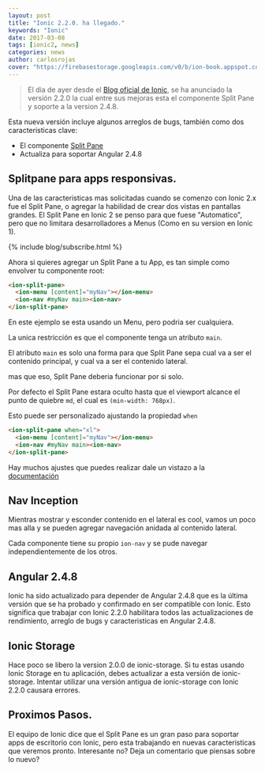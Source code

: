 ```yaml
---
layout: post
title: "Ionic 2.2.0. ha llegado."
keywords: "Ionic"
date: 2017-03-08
tags: [ionic2, news]
categories: news
author: carlosrojas
cover: "https://firebasestorage.googleapis.com/v0/b/ion-book.appspot.com/o/posts%2Fnews%2Fionic-2-final-header.jpg?alt=media&token=c5deb097-7881-438d-9fd0-9bc9ecf0aabc"
---
```

> El dia de ayer desde el [Blog oficial de Ionic](http://blog.ionic.io/ionic-2-2-0-is-out/), se ha anunciado la versión 2.2.0 la cual entre sus mejoras esta el componente Split Pane y soporte a la version 2.4.8.

<amp-img width="1024" height="512" layout="responsive" src="https://firebasestorage.googleapis.com/v0/b/ion-book.appspot.com/o/posts%2Fnews%2Fionic-2-final-header.jpg?alt=media&token=c5deb097-7881-438d-9fd0-9bc9ecf0aabc"></amp-img> 

Esta nueva versión incluye algunos arreglos de bugs, también como dos caracteristicas clave:

* El componente [Split Pane](http://ionicframework.com/docs/v2/api/components/split-pane/SplitPane/)
* Actualiza para soportar Angular 2.4.8

## Splitpane para apps responsivas.

Una de las caracteristicas mas solicitadas cuando se comenzo con Ionic 2.x fue el Split Pane, o agregar la habilidad de crear dos vistas en pantallas grandes. El Split Pane en Ionic 2 se penso para que fuese "Automatico", pero que no limitara desarrolladores a Menus (Como en su version en Ionic 1).

{% include blog/subscribe.html %}

Ahora si quieres agregar un Split Pane a tu App, es tan simple como envolver tu componente root:

```html
<ion-split-pane>
  <ion-menu [content]="myNav"></ion-menu>
  <ion-nav #myNav main><ion-nav>
</ion-split-pane>
```

En este ejemplo se esta usando un Menu, pero podria ser cualquiera.

La unica restricción es que el componente tenga un atributo `main`.

El atributo `main` es solo una forma para que Split Pane sepa cual va a ser el contenido principal, y cual va a ser el contenido lateral.

mas que eso, Split Pane deberia funcionar por si solo.

<amp-img width="670" height="402" layout="responsive" src="http://blog.ionic.io/wp-content/uploads/2017/03/split-pane-2.gif"></amp-img>

Por defecto el Split Pane estara oculto hasta que el viewport alcance el punto de quiebre `md`, el cual es `(min-width: 768px)`.

Esto puede ser personalizado ajustando la propiedad `when`

```html
<ion-split-pane when="xl">
  <ion-menu [content]="myNav"></ion-menu>
  <ion-nav #myNav main><ion-nav>
</ion-split-pane>
```

Hay muchos ajustes que puedes realizar dale un vistazo a la [documentación](http://ionicframework.com/docs/v2/api/components/split-pane/SplitPane/)

## Nav Inception

Mientras mostrar y esconder contenido en el lateral es cool, vamos un poco mas alla y se pueden agregar navegación anidada al contenido lateral.

<amp-img width="670" height="502" layout="responsive" src="http://blog.ionic.io/wp-content/uploads/2017/03/split-pane-nav.gif"></amp-img>

Cada componente tiene su propio `ion-nav` y se pude navegar independientemente de los otros.

## Angular 2.4.8

Ionic ha sido actualizado para depender de Angular 2.4.8 que es la última versión que se ha probado y confirmado en ser compatible con Ionic. Esto significa que trabajar con Ionic 2.2.0 habilitara todos las actualizaciones de rendimiento, arreglo de bugs y caracteristicas en Angular 2.4.8.

## Ionic Storage

Hace poco se libero la version 2.0.0 de ionic-storage. Si tu estas usando Ionic Storage en tu aplicación, debes actualizar a esta versión de ionic-storage. Intentar utilizar una versión antigua de ionic-storage con Ionic 2.2.0 causara errores.

## Proximos Pasos.

El equipo de Ionic dice que el Split Pane es un gran paso para soportar apps de escritorio con Ionic, pero esta trabajando en nuevas caracteristicas que veremos pronto. Interesante no? Deja un comentario que piensas sobre lo nuevo?


